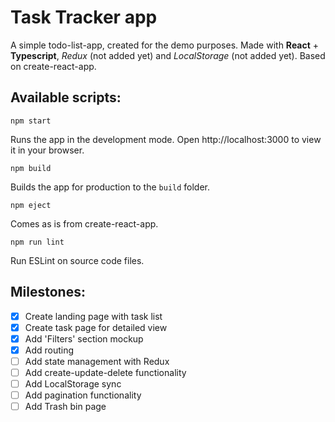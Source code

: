 # Task Tracker app

A simple todo-list-app, created for the demo purposes.
Made with **React** + **Typescript**, *Redux* (not added yet) and *LocalStorage* (not added yet).
Based on create-react-app.

## Available scripts:

```
npm start
```
Runs the app in the development mode.
Open http://localhost:3000 to view it in your browser.

```
npm build
```
Builds the app for production to the `build` folder.

```
npm eject
```
Comes as is from create-react-app.

```
npm run lint
```
Run ESLint on source code files.

## Milestones:

- [x] Create landing page with task list
- [x] Create task page for detailed view
- [x] Add 'Filters' section mockup
- [x] Add routing
- [ ] Add state management with Redux
- [ ] Add create-update-delete functionality
- [ ] Add LocalStorage sync
- [ ] Add pagination functionality
- [ ] Add Trash bin page